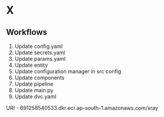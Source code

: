 # X

## Workflows

1. Update config.yaml
2. Update secrets.yaml
3. Update params.yaml
4. Update entity
5. Update configuration manager in src config
6. Update components
7. Update pipeline
8. Update main.py
9. Update dvc.yaml

URI - 691258540533.dkr.ecr.ap-south-1.amazonaws.com/xray